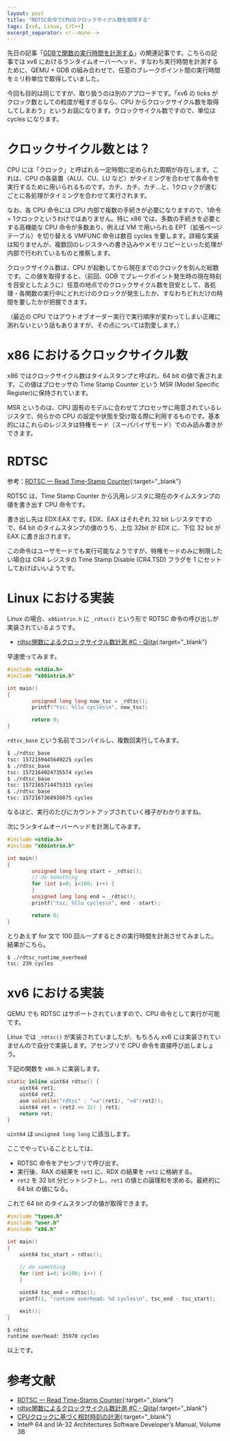 ```yaml
---
layout: post
title: "RDTSC命令でCPUのクロックサイクル数を取得する"
tags: [xv6, Linux, C/C++]
excerpt_separator: <!--more-->
---
```


先日の記事「[GDBで関数の実行時間を計測する](2024-07-09-gdb-timestamp.md)」の関連記事です。こちらの記事では xv6 におけるランタイムオーバーヘッド、すなわち実行時間を計測するために、QEMU + GDB の組み合わせで、任意のブレークポイント間の実行時間をミリ秒単位で取得していました。

今回も目的は同じですが、取り扱うのは別のアプローチです。「xv6 の ticks がクロック数としての粒度が粗すぎるなら、CPU からクロックサイクル数を取得してしまおう」というお話になります。クロックサイクル数ですので、単位は cycles になります。

<!--more-->

# クロックサイクル数とは？

CPU には「クロック」と呼ばれる一定時間に定められた周期が存在します。これは、CPU の各装置（ALU、CU、LU など）がタイミングを合わせて各命令を実行するために用いられるものです。カチ、カチ、カチ…と、1クロックが進むごとに各処理がタイミングを合わせて実行されます。

なお、各 CPU 命令には CPU 内部で複数の手続きが必要になりますので、1命令 = 1クロックというわけではありません。特に x86 では、多数の手続きを必要とする高機能な CPU 命令が多数あり、例えば VM で用いられる EPT（拡張ページテーブル）を切り替える VMFUNC 命令は数百 cycles を要します。詳細な実装は知りませんが、複数回のレジスタへの書き込みやメモリコピーといった処理が内部で行われているものと推察します。

クロックサイクル数は、CPU が起動してから現在までのクロックを刻んだ総数です。この値を取得すると、（前回、GDB でブレークポイント発生時の現在時刻を目安としたように）任意の地点でのクロックサイクル数を目安として、各処理・各関数の実行中にどれだけのクロックが発生したか、すなわちどれだけの時間を要したかが把握できます。

（最近の CPU ではアウトオブオーダー実行で実行順序が変わってしまい正確に測れないという話もありますが、その点については割愛します。）

# x86 におけるクロックサイクル数

x86 ではクロックサイクル数はタイムスタンプと呼ばれ、64 bit の値で表されます。この値はプロセッサの Time Stamp Counter という MSR (Model Specific Register)に保持されています。

MSR というのは、CPU 固有のモデルに合わせてプロセッサに用意されているレジスタで、何らかの CPU の設定や状態を受け取る際に利用するものです。基本的にはこれらのレジスタは特権モード（スーパバイザモード）でのみ読み書きができます。

# RDTSC

参考：[RDTSC — Read Time-Stamp Counter](https://www.felixcloutier.com/x86/rdtsc){:target="_blank"}

RDTSC は、Time Stamp Counter から汎用レジスタに現在のタイムスタンプの値を書き出す CPU 命令です。

書き出し先は EDX:EAX です。EDX、EAX はそれぞれ 32 bit レジスタですので、64 bit のタイムスタンプの値のうち、上位 32bit が EDX に、下位 32 bit が EAX に書き出されます。

この命令はユーザモードでも実行可能なようですが、特権モードのみに制限したい場合は CR4 レジスタの Time Stamp Disable (CR4.TSD) フラグを 1 にセットしておけばいいようです。

# Linux における実装

Linux の場合、``x86intrin.h`` に ``_rdtsc()`` という形で RDTSC 命令の呼び出しが実装されているようです。

- [rdtsc関数によるクロックサイクル数計測 #C - Qiita](https://qiita.com/yt0429/items/4357b20cd742f5dd455b){:target="_blank"}

早速使ってみます。

```c
#include <stdio.h>
#include "x86intrin.h"

int main()
{
        unsigned long long now_tsc = _rdtsc();
        printf("tsc: %llu cycles\n", now_tsc);

        return 0;
}
```

``rdtsc_base`` という名前でコンパイルし、複数回実行してみます。

```bash
$ ./rdtsc_base
tsc: 1572159445649225 cycles
$ ./rdtsc_base
tsc: 1572164024735574 cycles
$ ./rdtsc_base
tsc: 1572165714475315 cycles
$ ./rdtsc_base
tsc: 1572167368930875 cycles
```

なるほど、実行のたびにカウントアップされていく様子がわかりますね。



次にランタイムオーバーヘッドを計測してみます。

```c
#include <stdio.h>
#include "x86intrin.h"

int main()
{
        unsigned long long start = _rdtsc();
        // do something
        for (int i=0; i<100; i++) {
        }
        unsigned long long end = _rdtsc();
        printf("tsc: %llu cycles\n", end - start);

        return 0;
}
```

とりあえず for 文で 100 回ループするときの実行時間を計測させてみました。結果がこちら。

```bash
$ ./rdtsc_runtime_overhead
tsc: 239 cycles
```

# xv6 における実装

QEMU でも RDTSC はサポートされていますので、CPU 命令として実行が可能です。

Linux では ``_rdtsc()`` が実装されていましたが、もちろん xv6 には実装されていませんので自分で実装します。アセンブリで CPU 命令を直接呼び出しましょう。

下記の関数を ``x86.h`` に実装します。

```c
static inline uint64 rdtsc() {
    uint64 ret1;
    uint64 ret2;
    asm volatile("rdtsc" : "=a"(ret1), "=d"(ret2));
    uint64 ret = (ret2 << 32) | ret1;
    return ret;
}
```

``uint64`` は ``unsigned long long`` に該当します。

ここでやっていることとしては、

- RDTSC 命令をアセンブリで呼び出す。
- 実行後、RAX の結果を ``ret1`` に、RDX の結果を ``ret2`` に格納する。
- ``ret2`` を 32 bit 分ビットシフトし、``ret1`` の値との論理和を求める。最終的に 64 bit の値になる。

これで 64 bit のタイムスタンプの値が取得できます。

```c
#include "types.h"
#include "user.h"
#include "x86.h"

int main()
{
    uint64 tsc_start = rdtsc();
	
    // do something
    for (int i=0; i<100; i++) {
    }

    uint64 tsc_end = rdtsc();
    printf(1, "runtime overhead: %d cycles\n", tsc_end - tsc_start);

    exit();
}
```

```bash
$ rdtsc
runtime overhead: 35970 cycles
```

以上です。

# 参考文献

- [RDTSC — Read Time-Stamp Counter](https://www.felixcloutier.com/x86/rdtsc){:target="_blank"}
- [rdtsc関数によるクロックサイクル数計測 #C - Qiita](https://qiita.com/yt0429/items/4357b20cd742f5dd455b){:target="_blank"}
- [CPUクロックに基づく相対時刻の計測](http://www.02.246.ne.jp/~torutk/cxx/clock/cpucounter.html){:target="_blank"}
- Intel® 64 and IA-32 Architectures Software Developer’s Manual, Volume 3B
